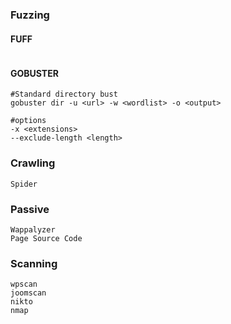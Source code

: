 ### Fuzzing
#### FUFF

```

```

#### GOBUSTER

```
#Standard directory bust
gobuster dir -u <url> -w <wordlist> -o <output>

#options
-x <extensions>
--exclude-length <length>
```

### Crawling

```
Spider
```

### Passive

```
Wappalyzer
Page Source Code
```

### Scanning

```
wpscan
joomscan
nikto
nmap 
```